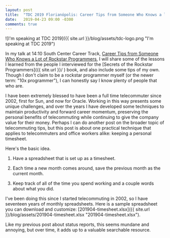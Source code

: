 ```yaml
---
layout: post
title:  "TDC 2019 Florianópolis: Career Tips from Someone Who Knows a lot of Rockstar Programmers 02: Timesheets"
date:   2019-04-23 09:00 -0300
comments: true
---
```



![I'm speaking at TDC 2019]({{
   site.url }}/blog/assets/tdc-logo.png "I'm speaking at TDC 2019")

In my talk at 14:10 South Center Career Track, [Career Tips from Someone
Who Knows a Lot of Rockstar
Programmers](http://www.thedevelopersconference.com.br/tdc/2019/florianopolis/trilha-carreiras-e-mentoria),
I will share some of the lessons I learned from the people I interviewed
for the [Secrets of the Rockstar Programmers]({{ site.url }}/ ) book, and
also include some tips of my own.  Though I don't claim to be a rockstar
programmer myself (or the newer term: "10x programmer"), I can honestly
say I know plenty of people that who are.

I have been extremely blessed to have been a full time telecommuter
since 2002, first for Sun, and now for Oracle.  Working in this way
presents some unique challenges, and over the years I have developed
some techniques to maintain productivity and forward career momentum,
preserving the personal benefits of telecommuting while continuing to
give the company value for their money.  Perhaps I can do another post
on the broader topic of telecommuting tips, but this post is about one
practical technique that applies to telecommuters and office workers
alike: keeping a personal timesheet.

Here's the basic idea.

1. Have a spreadsheet that is set up as a timesheet.

2. Each time a new month comes around, save the previous month as the
   current month.
   
3. Keep track of all of the time you spend working and a couple words
   about what you did.
   
I've been doing this since I started telecommuting in 2002, so I have
seventeen years of monthly spreadsheets.  Here is a sample spreadsheet you can download and customize: [201904-timesheet.xlsx]({{
   site.url }}/blog/assets/201904-timesheet.xlsx "201904-timesheet.xlsx").
   
Like my previous post about status reports, this seems mundane and
annoying, but over time, it adds up to a valuable searchable resource.
